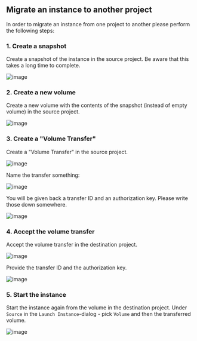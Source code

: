 ## Migrate an instance to another project
In order to migrate an instance from one project to another please perform the following steps:

### 1. Create a snapshot

Create a snapshot of the instance in the source project. Be aware that this takes a long time to complete.

![image](../../images/snapshot.png)

### 2. Create a new volume

Create a new volume with the contents of the snapshot (instead of empty volume) in the source project.

![image](../../images/create-volume.png)

### 3. Create a "Volume Transfer"

Create a "Volume Transfer" in the source project.

![image](../../images/create-transfer.png)

Name the transfer something:

![image](../../images/create-transfer-diag1.png)

You will be given back a transfer ID and an authorization key. Please write those down somewhere.

![image](../../images/create-transfer-diag2.png)

### 4. Accept the volume transfer

Accept the volume transfer in the destination project.

![image](../../images/accept-transfer-1.png)

Provide the transfer ID and the authorization key.

![image](../../images/accept-transfer-2.png)

### 5. Start the instance

Start the instance again from the volume in the destination project. Under `Source` in the `Launch Instance`-dialog - pick `Volume` and then the transferred volume.

![image](../../images/launch-instance-from-volume.png)
